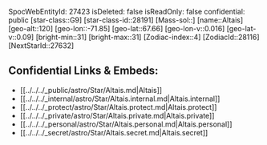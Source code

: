 ﻿---
location: [67.66,-71.85,120]
type: Star
tags:
- astro/Star

---
SpocWebEntityId: 27423
isDeleted: false
isReadOnly: false
confidential: public
[star-class::G9]
[star-class-id::28191]
[Mass-sol::]
[name::Altais]
[geo-alt::120]
[geo-lon::-71.85]
[geo-lat::67.66]
[geo-lon-v::0.016]
[geo-lat-v::0.09]
[bright-min::31]
[bright-max::31]
[Zodiac-index::4]
[ZodiacId::28116]
[NextStarId::27632]



## Confidential Links & Embeds: 
- [[../../../_public/astro/Star/Altais.md|Altais]] 
- [[../../../_internal/astro/Star/Altais.internal.md|Altais.internal]] 
- [[../../../_protect/astro/Star/Altais.protect.md|Altais.protect]] 
- [[../../../_private/astro/Star/Altais.private.md|Altais.private]] 
- [[../../../_personal/astro/Star/Altais.personal.md|Altais.personal]] 
- [[../../../_secret/astro/Star/Altais.secret.md|Altais.secret]]

